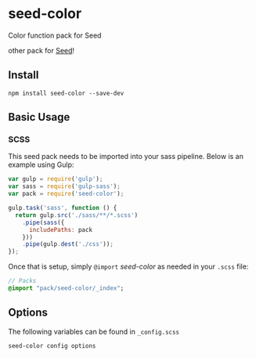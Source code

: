 # seed-color
Color function pack for Seed

other pack for [Seed](https://github.com/helpscout/seed)!

## Install
```
npm install seed-color --save-dev
```


## Basic Usage

### SCSS
This seed pack needs to be imported into your sass pipeline. Below is an example using Gulp:


```javascript
var gulp = require('gulp');
var sass = require('gulp-sass');
var pack = require('seed-color');

gulp.task('sass', function () {
  return gulp.src('./sass/**/*.scss')
    .pipe(sass({
      includePaths: pack
    }))
    .pipe(gulp.dest('./css'));
});
```

Once that is setup, simply `@import` *seed-color* as needed in your `.scss` file:

```sass
// Packs
@import "pack/seed-color/_index";
```

## Options

The following variables can be found in `_config.scss`

```sass
seed-color config options
```
